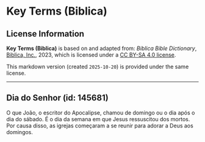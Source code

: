 # Key Terms (Biblica)

## License Information

**Key Terms (Biblica)** is based on and adapted from: _Biblica Bible Dictionary_, [Biblica, Inc.](https://www.biblica.com/), 2023, which is licensed under a [CC BY-SA 4.0 license](https://creativecommons.org/licenses/by-sa/4.0/legalcode.en).

This markdown version (created `2025-10-20`) is provided under the same license.



--------------------------------

## Dia do Senhor (id: 145681)

O que João, o escritor do Apocalipse, chamou de domingo ou o dia após o dia do sábado. É o dia da semana em que Jesus ressuscitou dos mortos. Por causa disso, as igrejas começaram a se reunir para adorar a Deus aos domingos.



